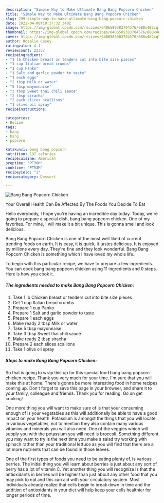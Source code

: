 ```yaml
---
description: "Simple Way to Make Ultimate Bang Bang Popcorn Chicken"
title: "Simple Way to Make Ultimate Bang Bang Popcorn Chicken"
slug: 299-simple-way-to-make-ultimate-bang-bang-popcorn-chicken
date: 2022-04-08T10:37:32.348Z
image: https://img-global.cpcdn.com/recipes/6406589383704576/680x482cq70/bang-bang-popcorn-chicken-recipe-main-photo.jpg
thumbnail: https://img-global.cpcdn.com/recipes/6406589383704576/680x482cq70/bang-bang-popcorn-chicken-recipe-main-photo.jpg
cover: https://img-global.cpcdn.com/recipes/6406589383704576/680x482cq70/bang-bang-popcorn-chicken-recipe-main-photo.jpg
author: Rosalie Casey
ratingvalue: 4.1
reviewcount: 22337
recipeingredient:
- "1 lb Chicken breast or tenders cut into bite size pieces"
- "1 cup Italian bread crumbs"
- "1 cup Panko"
- "1 Salt and garlic powder to taste"
- "1 each eggs"
- "2 tbsp Milk or water"
- "5 tbsp mayonnaise"
- "3 tbsp Sweet thai chili sauce"
- "2 tbsp siracha"
- "2 each slices scallions"
- "1 olive oil spray"
recipeinstructions:

categories:
- Recipe
tags:
- bang
- bang
- popcorn

katakunci: bang bang popcorn 
nutrition: 137 calories
recipecuisine: American
preptime: "PT36M"
cooktime: "PT53M"
recipeyield: "1"
recipecategory: Dessert

---
```



![Bang Bang Popcorn Chicken](https://img-global.cpcdn.com/recipes/6406589383704576/680x482cq70/bang-bang-popcorn-chicken-recipe-main-photo.jpg)

Your Overall Health Can Be Affected By The Foods You Decide To Eat

Hello everybody, I hope you're having an incredible day today. Today, we're going to prepare a special dish, bang bang popcorn chicken. One of my favorites. For mine, I will make it a bit unique. This is gonna smell and look delicious.



Bang Bang Popcorn Chicken is one of the most well liked of current trending foods on earth. It is easy, it is quick, it tastes delicious. It is enjoyed by millions every day. They're fine and they look wonderful. Bang Bang Popcorn Chicken is something which I have loved my whole life.


To begin with this particular recipe, we have to prepare a few ingredients. You can cook bang bang popcorn chicken using 11 ingredients and 0 steps. Here is how you cook it.

<!--inarticleads1-->

##### The ingredients needed to make Bang Bang Popcorn Chicken:

1. Take 1 lb Chicken breast or tenders cut into bite size pieces
1. Get 1 cup Italian bread crumbs
1. Prepare 1 cup Panko
1. Prepare 1 Salt and garlic powder to taste
1. Prepare 1 each eggs
1. Make ready 2 tbsp Milk or water
1. Take 5 tbsp mayonnaise
1. Take 3 tbsp Sweet thai chili sauce
1. Make ready 2 tbsp siracha
1. Prepare 2 each slices scallions
1. Take 1 olive oil spray




<!--inarticleads2-->

##### Steps to make Bang Bang Popcorn Chicken:





So that is going to wrap this up for this special food bang bang popcorn chicken recipe. Thank you very much for your time. I'm sure that you will make this at home. There's gonna be more interesting food in home recipes coming up. Don't forget to save this page in your browser, and share it to your family, colleague and friends. Thank you for reading. Go on get cooking!

One more thing you will want to make sure of is that your consuming enough of is your vegetables as this will additionally be able to have a good impact on your health. Potassium is amongst the things that you will locate in various vegetables, not to mention they also contain many various vitamins and minerals you will also need. One of the veggies which will supply you with the potassium you will need is broccoli. Something different you may want to try is the next time you make a salad try working with spinach rather than your traditional lettuce as you will find that there are a lot more nutrients that can be found in those leaves.

One of the first types of foods you need to be eating plenty of, is various berries. The initial thing you will learn about berries is just about any sort of berry has a lot of vitamin C. Yet another thing you will recognize is that the antioxidants in berries will be higher than just about any other food that you may pick to eat and this can aid with your circulatory system. Most individuals already realize that cells begin to break down in time and the addition of antioxidants in your diet will help keep your cells healthier for longer periods of time.
